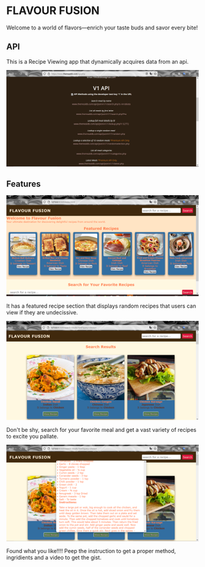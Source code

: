 # FLAVOUR FUSION

Welcome to a world of flavors—enrich your taste buds and savor every bite!

## API
This is a Recipe Viewing app that dynamically acquires data from an api.

![screenshot](https://github.com/leone-nyaga/FlavourFusion/blob/master/images/ff%20mealdb%20api.png)

## Features

![landing page](https://github.com/leone-nyaga/FlavourFusion/blob/master/images/ff%20landingpage.png)

It has a featured recipe section that displays random recipes that users can view if they are undecissive.

![search recipes](https://github.com/leone-nyaga/FlavourFusion/blob/master/images/ff%20search%20results.png)

Don't be shy, search for your favorite meal and get a vast variety of recipes to excite you pallate.

![instructions](https://github.com/leone-nyaga/FlavourFusion/blob/master/images/ff%20instructions.png)

Found what you like!!!! Peep the instruction to get a proper method, ingridients and a video to get the gist.


